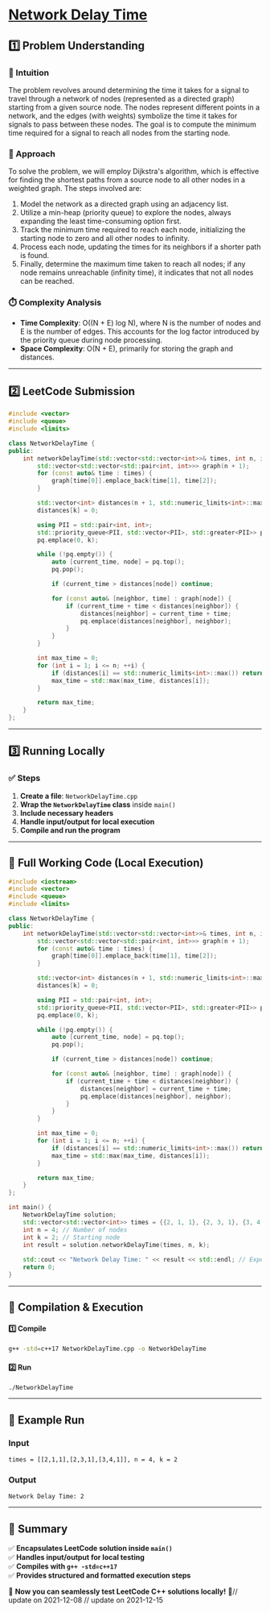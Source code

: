 # **[Network Delay Time](https://leetcode.com/problems/network-delay-time/description/)**  

## **1️⃣ Problem Understanding**  
### **📌 Intuition**  
The problem revolves around determining the time it takes for a signal to travel through a network of nodes (represented as a directed graph) starting from a given source node. The nodes represent different points in a network, and the edges (with weights) symbolize the time it takes for signals to pass between these nodes. The goal is to compute the minimum time required for a signal to reach all nodes from the starting node.

### **🚀 Approach**  
To solve the problem, we will employ Dijkstra's algorithm, which is effective for finding the shortest paths from a source node to all other nodes in a weighted graph. The steps involved are:
1. Model the network as a directed graph using an adjacency list.
2. Utilize a min-heap (priority queue) to explore the nodes, always expanding the least time-consuming option first.
3. Track the minimum time required to reach each node, initializing the starting node to zero and all other nodes to infinity.
4. Process each node, updating the times for its neighbors if a shorter path is found.
5. Finally, determine the maximum time taken to reach all nodes; if any node remains unreachable (infinity time), it indicates that not all nodes can be reached.

### **⏱️ Complexity Analysis**  
- **Time Complexity**: O((N + E) log N), where N is the number of nodes and E is the number of edges. This accounts for the log factor introduced by the priority queue during node processing.
- **Space Complexity**: O(N + E), primarily for storing the graph and distances.

---  

## **2️⃣ LeetCode Submission**  
```cpp
#include <vector>
#include <queue>
#include <limits>

class NetworkDelayTime {
public:
    int networkDelayTime(std::vector<std::vector<int>>& times, int n, int k) {
        std::vector<std::vector<std::pair<int, int>>> graph(n + 1);
        for (const auto& time : times) {
            graph[time[0]].emplace_back(time[1], time[2]);
        }

        std::vector<int> distances(n + 1, std::numeric_limits<int>::max());
        distances[k] = 0;

        using PII = std::pair<int, int>;
        std::priority_queue<PII, std::vector<PII>, std::greater<PII>> pq;
        pq.emplace(0, k);

        while (!pq.empty()) {
            auto [current_time, node] = pq.top();
            pq.pop();

            if (current_time > distances[node]) continue;

            for (const auto& [neighbor, time] : graph[node]) {
                if (current_time + time < distances[neighbor]) {
                    distances[neighbor] = current_time + time;
                    pq.emplace(distances[neighbor], neighbor);
                }
            }
        }

        int max_time = 0;
        for (int i = 1; i <= n; ++i) {
            if (distances[i] == std::numeric_limits<int>::max()) return -1;
            max_time = std::max(max_time, distances[i]);
        }

        return max_time;
    }
};  
```  

---  

## **3️⃣ Running Locally**  
### **✅ Steps**  
1. **Create a file**: `NetworkDelayTime.cpp`  
2. **Wrap the `NetworkDelayTime` class** inside `main()`  
3. **Include necessary headers**  
4. **Handle input/output for local execution**  
5. **Compile and run the program**  

---  

## **📝 Full Working Code (Local Execution)**  
```cpp
#include <iostream>
#include <vector>
#include <queue>
#include <limits>

class NetworkDelayTime {
public:
    int networkDelayTime(std::vector<std::vector<int>>& times, int n, int k) {
        std::vector<std::vector<std::pair<int, int>>> graph(n + 1);
        for (const auto& time : times) {
            graph[time[0]].emplace_back(time[1], time[2]);
        }

        std::vector<int> distances(n + 1, std::numeric_limits<int>::max());
        distances[k] = 0;

        using PII = std::pair<int, int>;
        std::priority_queue<PII, std::vector<PII>, std::greater<PII>> pq;
        pq.emplace(0, k);

        while (!pq.empty()) {
            auto [current_time, node] = pq.top();
            pq.pop();

            if (current_time > distances[node]) continue;

            for (const auto& [neighbor, time] : graph[node]) {
                if (current_time + time < distances[neighbor]) {
                    distances[neighbor] = current_time + time;
                    pq.emplace(distances[neighbor], neighbor);
                }
            }
        }

        int max_time = 0;
        for (int i = 1; i <= n; ++i) {
            if (distances[i] == std::numeric_limits<int>::max()) return -1;
            max_time = std::max(max_time, distances[i]);
        }

        return max_time;
    }
};

int main() {
    NetworkDelayTime solution;
    std::vector<std::vector<int>> times = {{2, 1, 1}, {2, 3, 1}, {3, 4, 1}};
    int n = 4; // Number of nodes
    int k = 2; // Starting node
    int result = solution.networkDelayTime(times, n, k);
    
    std::cout << "Network Delay Time: " << result << std::endl; // Expected output: 2
    return 0;
}  
```  

---  

## **🔧 Compilation & Execution**  
#### **1️⃣ Compile**  
```bash
g++ -std=c++17 NetworkDelayTime.cpp -o NetworkDelayTime
```  

#### **2️⃣ Run**  
```bash
./NetworkDelayTime
```  

---  

## **🎯 Example Run**  
### **Input**  
```
times = [[2,1,1],[2,3,1],[3,4,1]], n = 4, k = 2
```  
### **Output**  
```
Network Delay Time: 2
```  

---  

## **📌 Summary**  
✅ **Encapsulates LeetCode solution inside `main()`**  
✅ **Handles input/output for local testing**  
✅ **Compiles with `g++ -std=c++17`**  
✅ **Provides structured and formatted execution steps**  

🚀 **Now you can seamlessly test LeetCode C++ solutions locally!** 🚀// update on 2021-12-08
// update on 2021-12-15
